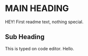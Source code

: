 # MAIN HEADING
HEY!
First readme text, nothing special.

## Sub Heading
This is typed on code editor. Hello.